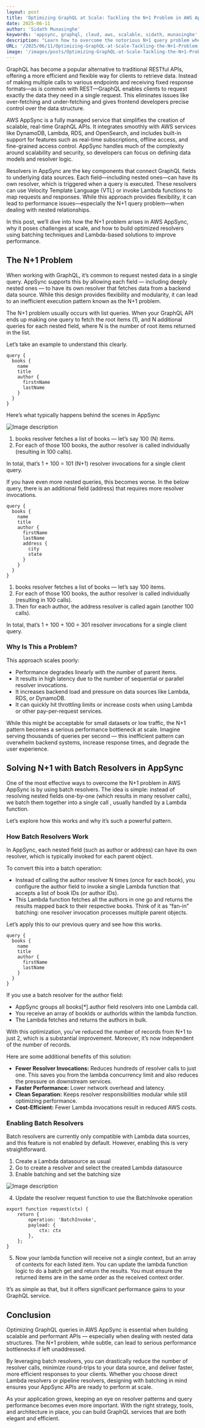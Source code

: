 ```yaml
---
layout: post
title: 'Optimizing GraphQL at Scale: Tackling the N+1 Problem in AWS AppSync'
date: 2025-06-11
author: 'Sidath Munasinghe'
keywords: 'appsync, graphql, cloud, aws, scalable, sidath, munasinghe'
description: "Learn how to overcome the notorious N+1 query problem when using GraphQL at scale with AWS AppSync. This post explores efficient resolver strategies and data-fetching patterns that ensure your APIs remain fast and scalable, even under heavy load."
URL: '/2025/06/11/Optimizing-GraphQL-at-Scale-Tackling-the-N+1-Problem-in-AWS-AppSync/'
image: '/images/posts/Optimizing-GraphQL-at-Scale-Tackling-the-N+1-Problem-in-AWS-AppSync/cover-image.jpg'
---
```


GraphQL has become a popular alternative to traditional RESTful APIs, offering a more efficient and flexible way for clients to retrieve data. Instead of making multiple calls to various endpoints and receiving fixed response formats—as is common with REST—GraphQL enables clients to request exactly the data they need in a single request. This eliminates issues like over-fetching and under-fetching and gives frontend developers precise control over the data structure.

AWS AppSync is a fully managed service that simplifies the creation of scalable, real-time GraphQL APIs. It integrates smoothly with AWS services like DynamoDB, Lambda, RDS, and OpenSearch, and includes built-in support for features such as real-time subscriptions, offline access, and fine-grained access control. AppSync handles much of the complexity around scalability and security, so developers can focus on defining data models and resolver logic.

Resolvers in AppSync are the key components that connect GraphQL fields to underlying data sources. Each field—including nested ones—can have its own resolver, which is triggered when a query is executed. These resolvers can use Velocity Template Language (VTL) or invoke Lambda functions to map requests and responses. While this approach provides flexibility, it can lead to performance issues—especially the N+1 query problem—when dealing with nested relationships.

In this post, we’ll dive into how the N+1 problem arises in AWS AppSync, why it poses challenges at scale, and how to build optimized resolvers using batching techniques and Lambda-based solutions to improve performance.

## The N+1 Problem
When working with GraphQL, it’s common to request nested data in a single query. AppSync supports this by allowing each field — including deeply nested ones — to have its own resolver that fetches data from a backend data source. While this design provides flexibility and modularity, it can lead to an inefficient execution pattern known as the N+1 problem.

The N+1 problem usually occurs with list queries. When your GraphQL API ends up making one query to fetch the root items (1), and N additional queries for each nested field, where N is the number of root items returned in the list.

Let’s take an example to understand this clearly.

```
query {
  books {
    name
    title
    author {
      firstnName
      lastName
    }
  }
}
```

Here’s what typically happens behind the scenes in AppSync

![Image description](/images/posts/Optimizing-GraphQL-at-Scale-Tackling-the-N+1-Problem-in-AWS-AppSync/query-execution-plan.png)

1. books resolver fetches a list of books — let’s say 100 (N) items.
2. For each of those 100 books, the author resolver is called individually (resulting in 100 calls).

In total, that’s 1 + 100 = 101 (N+1) resolver invocations for a single client query.

If you have even more nested queries, this becomes worse. In the below query, there is an additional field (address) that requires more resolver invocations.

```
query {
  books {
    name
    title
    author {
      firstName
      lastName
      address {
        city
        state
      }
    }
  }
}
```

1. books resolver fetches a list of books — let’s say 100 items.
2. For each of those 100 books, the author resolver is called individually (resulting in 100 calls).
3. Then for each author, the address resolver is called again (another 100 calls).

In total, that’s 1 + 100 + 100 = 301 resolver invocations for a single client query.

### Why Is This a Problem?
This approach scales poorly:

- Performance degrades linearly with the number of parent items.
- It results in high latency due to the number of sequential or parallel resolver invocations.
- It increases backend load and pressure on data sources like Lambda, RDS, or DynamoDB.
- It can quickly hit throttling limits or increase costs when using Lambda or other pay-per-request services.

While this might be acceptable for small datasets or low traffic, the N+1 pattern becomes a serious performance bottleneck at scale. Imagine serving thousands of queries per second — this inefficient pattern can overwhelm backend systems, increase response times, and degrade the user experience.

## Solving N+1 with Batch Resolvers in AppSync

One of the most effective ways to overcome the N+1 problem in AWS AppSync is by using batch resolvers. The idea is simple: instead of resolving nested fields one-by-one (which results in many resolver calls), we batch them together into a single call , usually handled by a Lambda function.

Let’s explore how this works and why it’s such a powerful pattern.

### How Batch Resolvers Work

In AppSync, each nested field (such as author or address) can have its own resolver, which is typically invoked for each parent object.

To convert this into a batch operation:

- Instead of calling the author resolver N times (once for each book), you configure the author field to invoke a single Lambda function that accepts a list of book IDs (or author IDs).
- This Lambda function fetches all the authors in one go and returns the results mapped back to their respective books.
Think of it as “fan-in” batching: one resolver invocation processes multiple parent objects.

Let’s apply this to our previous query and see how this works.

```
query {
  books {
    name
    title
    author {
      firstName
      lastName
    }
  }
}

```

If you use a batch resolver for the author field:

- AppSync groups all books[*].author field resolvers into one Lambda call.
- You receive an array of bookIds or authorIds within the lambda function.
- The Lambda fetches and returns the authors in bulk.

With this optimization, you’ve reduced the number of records from N+1 to just 2, which is a substantial improvement. Moreover, it’s now independent of the number of records.

Here are some additional benefits of this solution:

- **Fewer Resolver Invocations:** Reduces hundreds of resolver calls to just one. This saves you from the lambda concurrency limit and also reduces the pressure on downstream services.
- **Faster Performance:** Lower network overhead and latency.
- **Clean Separation:** Keeps resolver responsibilities modular while still optimizing performance.
- **Cost-Efficient:** Fewer Lambda invocations result in reduced AWS costs.

### Enabling Batch Resolvers

Batch resolvers are currently only compatible with Lambda data sources, and this feature is not enabled by default. However, enabling this is very straightforward.

1. Create a Lambda datasource as usual
2. Go to create a resolver and select the created Lambda datasource
3. Enable batching and set the batching size

![Image description](https://miro.medium.com/v2/resize:fit:1400/format:webp/1*otM6fpy9OGD2CvWgoun0yg.png)

4. Update the resolver request function to use the BatchInvoke operation
```
export function request(ctx) {
    return {
        operation: 'BatchInvoke',
        payload: {
            ctx: ctx
        },
    };
}
```
5. Now your lambda function will receive not a single context, but an array of contexts for each listed item. You can update the lambda function logic to do a batch get and return the results. You must ensure the returned items are in the same order as the received context order.

It’s as simple as that, but it offers significant performance gains to your GraphQL service.

## Conclusion

Optimizing GraphQL queries in AWS AppSync is essential when building scalable and performant APIs — especially when dealing with nested data structures. The N+1 problem, while subtle, can lead to serious performance bottlenecks if left unaddressed.

By leveraging batch resolvers, you can drastically reduce the number of resolver calls, minimize round-trips to your data source, and deliver faster, more efficient responses to your clients. Whether you choose direct Lambda resolvers or pipeline resolvers, designing with batching in mind ensures your AppSync APIs are ready to perform at scale.

As your application grows, keeping an eye on resolver patterns and query performance becomes even more important. With the right strategy, tools, and architecture in place, you can build GraphQL services that are both elegant and efficient.